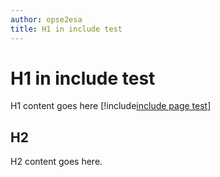 ```yaml
---
author: opse2esa
title: H1 in include test
---
```


# H1 in include test
H1 content goes here [!include[include page test](includes/test.md)]
## H2
H2 content goes here.

